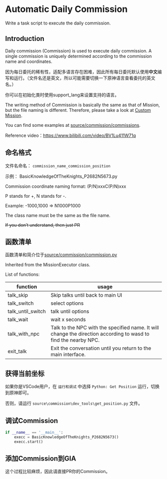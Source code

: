 # Automatic Daily Commission

Write a task script to execute the daily commission.

## Introduction

Daily commission (Commission) is used to execute daily commission. A single commission is uniquely determined according to the commission name and coordinates.

因为每日委托的稀有性，适配多语言存在困难，因此所有每日委托默认使用**中文**编写和运行。（文件名还是英文，所以可能需要切换一下原神语言查看委托的英文名。）

你可以在初始化类时使用support_lang来设置支持的语言。

The writing method of Commission is basically the same as that of Mission, but the file naming is different. Therefore, please take a look at [Custom Mission](mission.md).

You can find some examples at [source/commission/commissions](https://github.com/infstellar/genshin_impact_assistant/tree/main/source/commission/commissions).

Reference video：<https://www.bilibili.com/video/BV1Lu411W71q>

## 命名格式

文件名命名： `commission_name_commission_position`

示例： BasicKnowledgeOfTheKnights_P2682N5673.py

Commission coordinate naming format: (P/N)xxxC(P/N)xxx

P stands for +, N stands for -.

Example: -1000,1000 => N1000P1000

The class name must be the same as the file name.

~~If you don’t understand, then just PR~~

## 函数清单

函数清单和简介位于[source/commission/commission.py](https://github.com/infstellar/genshin_impact_assistant/tree/main/source/commission/commission.py)

Inherited from the MissionExecutor class.

List of functions:

| function          | usage                                                                                                           |
| ----------------- | --------------------------------------------------------------------------------------------------------------- |
| talk_skip         | Skip talks until back to main UI                                                                                |
| talk_switch       | select options                                                                                                  |
| talk_until_switch | talk until options                                                                                              |
| talk_wait         | wait x seconds                                                                                                  |
| talk_with_npc     | Talk to the NPC with the specified name. It will change the direction according to wasd to find the nearby NPC. |
| exit_talk         | Exit the conversation until you return to the main interface.                                                   |

## 获得当前坐标

如果你是VSCode用户，在 `运行和调试` 中选择 `Python: Get Position` 运行，切换到原神即可。

否则，请运行 `source\commission\dev_tools\get_position.py` 文件。

## 调试Commission

```python
if __name__ == '__main__':
    execc = BasicKnowledgeOfTheKnights_P2682N5673()
    execc.start()
```

## 添加Commission到GIA

这个过程比较麻烦，因此请直接PR你的Commission。
